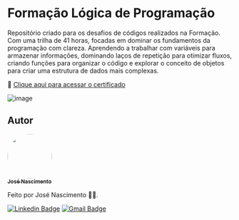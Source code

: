 # Formação Lógica de Programação
Repositório criado para os desafios de códigos realizados na Formação. Com uma trilha de 41 horas, focadas em dominar os fundamentos da programação com clareza. Aprendendo a trabalhar com variáveis para armazenar informações, dominando laços de repetição para otimizar fluxos, criando funções para organizar o código e explorar o conceito de objetos para criar uma estrutura de dados mais complexas. 

🔗 [Clique aqui para acessar o certificado](.)

![image](https://hermes.dio.me/tracks/977d1b41-5888-44d7-8e4c-57d2348748dc.png)

## Autor

<a href="https://www.linkedin.com/in/jose-nascimento1/">
 <img style="border-radius: 50%;" src="https://avatars.githubusercontent.com/u/120229130?v=4" width="100px;" alt=""/>
 <br />
 <sub><b>José Nascimento</b></sub></a> <a href="https://www.linkedin.com/in/jose-nascimento1/" title="LinkedIn"></a>
 
Feito por José Nascimento 👨‍💻.

[![Linkedin Badge](https://img.shields.io/badge/-José-blue?style=flat-square&logo=Linkedin&logoColor=white&link=https://www.linkedin.com/in/jose-nascimento1/)](https://www.linkedin.com/in/jose-nascimento1/)
[![Gmail Badge](https://img.shields.io/badge/-jose.clemerson1903@gmail.com-c14438?style=flat-square&logo=Gmail&logoColor=white&link=mailto:jose.clemerson1903@gmail.com)](mailto:jose.clemerson1903@gmail.com)
